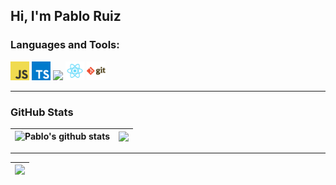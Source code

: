 ## Hi, I'm Pablo Ruiz


### Languages and Tools:  


<code><img height="30" src="https://raw.githubusercontent.com/github/explore/80688e429a7d4ef2fca1e82350fe8e3517d3494d/topics/javascript/javascript.png"></code>
<code><img height="30" src="https://raw.githubusercontent.com/github/explore/80688e429a7d4ef2fca1e82350fe8e3517d3494d/topics/typescript/typescript.png"></code>
<code><img height="30" src="https://cdn.worldvectorlogo.com/logos/next-js.svg"></code>
<code><img height="30" src="https://raw.githubusercontent.com/github/explore/80688e429a7d4ef2fca1e82350fe8e3517d3494d/topics/react/react.png"></code>
<code><img height="30" src="https://raw.githubusercontent.com/github/explore/80688e429a7d4ef2fca1e82350fe8e3517d3494d/topics/git/git.png"></code>

<hr>

### GitHub Stats

| <img align="right" src="https://github-readme-stats.vercel.app/api?username=pruiz5514&show_icons=true&theme=dark&line_height=25" alt="Pablo's github stats"/> | <img align="left" src="https://github-readme-streak-stats.herokuapp.com/?user=pruiz5514&theme=dark" width=""> |
| --------- | --------- |

***

 | <img src="https://github-readme-stats.vercel.app/api/top-langs/?username=pruiz5514&langs_count=10&theme=dark&layout=compact"> |
 | ----------- |


</div>

